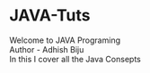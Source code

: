 # JAVA-Tuts

Welcome to JAVA Programing
<br>
Author - Adhish Biju
<br>
In this I cover all the Java Consepts

